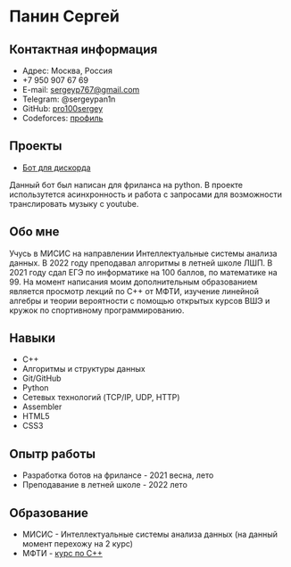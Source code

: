 # Панин Сергей
## Контактная информация 
* Адрес: Москва, Россия
* +7 950 907 67 69
* E-mail: sergeyp767@gmail.com
* Telegram: @sergeypan1n 
* GitHub: [pro100sergey](https://github.com/pro100sergey)
* Codeforces: [профиль](https://codeforces.com/profile/sergeyp767)
## Проекты
* [Бот для дискорда](https://github.com/pro100sergey/DiscordBot) 

Данный бот был написан для фриланса на python. В проекте использутется асинхронность и работа с запросами для возможности транслировать музыку с youtube. 
## Обо мне
Учусь в МИСИС на направлении Интеллектуальные системы анализа данных. В 2022 году преподавал алгоритмы в летней школе ЛШП. В 2021 году сдал ЕГЭ по информатике на 100 баллов, по математике на 99. На момент написания моим дополнительным образованием является просмотр лекций по C++ от МФТИ, изучение линейной алгебры и теории вероятности с помощью открытых курсов ВШЭ и кружок по спортивному программированию.
## Навыки
* C++
* Алгоритмы и структуры данных 
* Git/GitHub
* Python
* Сетевых технологий (TCP/IP, UDP, HTTP)
* Assembler 
* HTML5
* CSS3
## Опытр работы 
* Разработка ботов на фрилансе - 2021 весна, лето
* Преподавание в летней школе - 2022 лето 
## Образование
* МИСИС - Интеллектуальные системы анализа данных (на данный момент перехожу на 2 курс)
* МФТИ - [курс по C++](https://www.youtube.com/playlist?list=PL4_hYwCyhAvaWsj3-0gLH_yEZfKdTife0)

